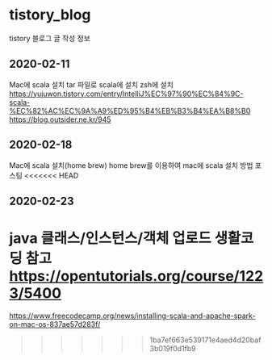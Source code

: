 # tistory_blog
tistory 블로그 글 작성 정보

## 2020-02-11
Mac에 scala 설치
tar 파일로 scala에 설치 zsh에 설치
https://yujuwon.tistory.com/entry/IntelliJ%EC%97%90%EC%84%9C-scala-%EC%82%AC%EC%9A%A9%ED%95%B4%EB%B3%B4%EA%B8%B0
https://blog.outsider.ne.kr/945

## 2020-02-18
Mac에 scala 설치(home brew)
home brew를 이용하여 mac에 scala 설치 방법 포스팅
<<<<<<< HEAD

## 2020-02-23
java 클래스/인스턴스/객체 업로드
생활코딩 참고 https://opentutorials.org/course/1223/5400
=======
https://www.freecodecamp.org/news/installing-scala-and-apache-spark-on-mac-os-837ae57d283f/
>>>>>>> 1ba7ef663e539171e4aed4d20baf3b019f0d1fb9
